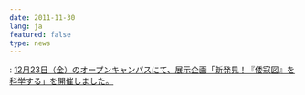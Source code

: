 ```yaml
---
date: 2011-11-30
lang: ja
featured: false
type: news
---
```

: 
<a href="/news/2011/opencampus2011.pdf" target="_blank">12月23日（金）のオープンキャンパスにて、展示企画「新発見！『倭寇図』を科学する」を開催しました。</a>
